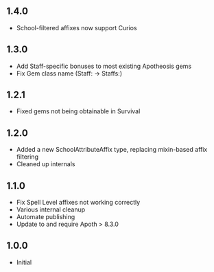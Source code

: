## 1.4.0
- School-filtered affixes now support Curios

## 1.3.0
- Add Staff-specific bonuses to most existing Apotheosis gems
- Fix Gem class name (Staff: -> Staffs:)

## 1.2.1
- Fixed gems not being obtainable in Survival

## 1.2.0
- Added a new SchoolAttributeAffix type, replacing mixin-based affix filtering
- Cleaned up internals

## 1.1.0
- Fix Spell Level affixes not working correctly
- Various internal cleanup
- Automate publishing
- Update to and require Apoth > 8.3.0

## 1.0.0
- Initial